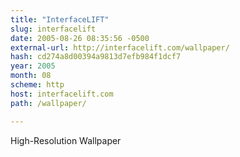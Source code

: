 ```yaml
---
title: "InterfaceLIFT"
slug: interfacelift
date: 2005-08-26 08:35:56 -0500
external-url: http://interfacelift.com/wallpaper/
hash: cd274a8d00394a9813d7efb984f1dcf7
year: 2005
month: 08
scheme: http
host: interfacelift.com
path: /wallpaper/

---
```


High-Resolution Wallpaper

